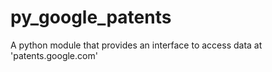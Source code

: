 # py_google_patents
A python module that provides an interface to access data at 'patents.google.com'
